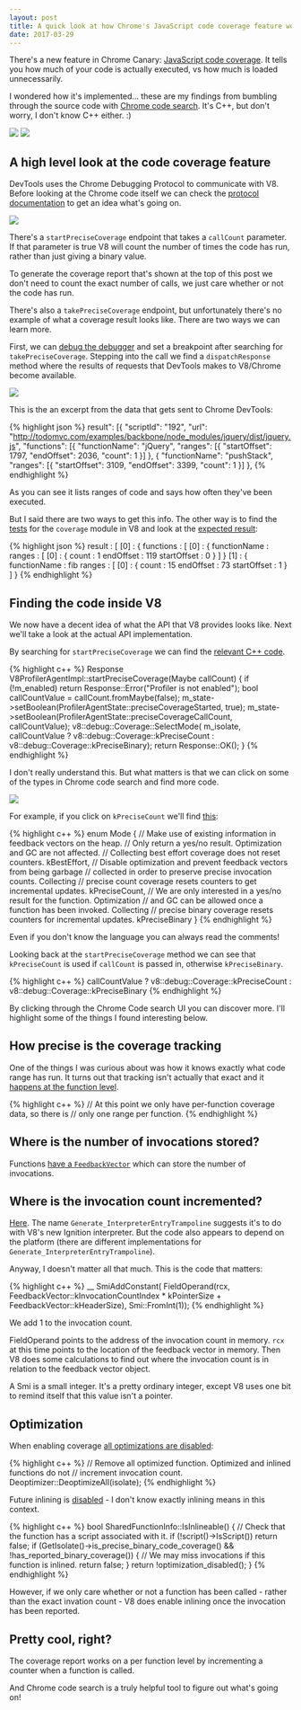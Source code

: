 ```yaml
---
layout: post
title: A quick look at how Chrome's JavaScript code coverage feature works
date: 2017-03-29
---
```


There's a new feature in Chrome Canary: [JavaScript code coverage](https://gideonpyzer.com/blog/runtime-coverage-using-chrome-devtools/). It tells you how much of your code is actually executed, vs how much is loaded unnecessarily.

I wondered how it's implemented... these are my findings from bumbling through the source code with [Chrome code search](https://cs.chromium.org/). It's C++, but don't worry, I don't know C++ either. :)

![](/img/blog/javascript-code-coverage/code.png)
![](/img/blog/javascript-code-coverage/files.png)

## A high level look at the code coverage feature

DevTools uses the Chrome Debugging Protocol to communicate with V8. Before looking at the Chrome code itself we can check the [protocol documentation](https://chromedevtools.github.io/debugger-protocol-viewer/tot/Profiler/#method-startPreciseCoverage) to get an idea what's going on.

![](/img/blog/javascript-code-coverage/protocol.png)

There's a `startPreciseCoverage` endpoint that takes a `callCount` parameter. If that parameter is true V8 will count the number of times the code has run, rather than just giving a binary value.

To generate the coverage report that's shown at the top of this post we don't need to count the exact number of calls, we just care whether or not the code has run.

There's also a `takePreciseCoverage` endpoint, but unfortunately there's no example of what a coverage result looks like. There are two ways we can learn more.

First, we can [debug the debugger](https://medium.com/@paul_irish/1e671bf659bb) and set a breakpoint after searching for `takePreciseCoverage`. Stepping into the call we find a `dispatchResponse` method where the results of requests that DevTools makes to V8/Chrome become available.

![](/img/blog/javascript-code-coverage/debugging-debugger.png)

This is the an excerpt from the data that gets sent to Chrome DevTools:

{% highlight json %}
result": [{
  "scriptId": "192",
  "url": "http://todomvc.com/examples/backbone/node_modules/jquery/dist/jquery.js",
  "functions": [{
      "functionName": "jQuery",
      "ranges": [{
          "startOffset": 1797,
          "endOffset": 2036,
          "count": 1
      }]
  }, {
      "functionName": "pushStack",
      "ranges": [{
          "startOffset": 3109,
          "endOffset": 3399,
          "count": 1
      }]
  },
{% endhighlight %}

As you can see it lists ranges of code and says how often they've been executed.

But I said there are two ways to get this info. The other way is to find the [tests](https://chromium.googlesource.com/v8/v8.git/+/20a803fd3c82fe6f644db4668f3b61f5e53b5958/test/inspector/cpu-profiler/coverage.js) for the `coverage` module in V8 and look at the [expected result](https://chromium.googlesource.com/v8/v8.git/+/20a803fd3c82fe6f644db4668f3b61f5e53b5958/test/inspector/cpu-profiler/coverage-expected.txt#51):

{% highlight json %}
result : [
  [0] : {
      functions : [
          [0] : {
              functionName : 
              ranges : [
                  [0] : {
                      count : 1
                      endOffset : 119
                      startOffset : 0
                  }
              ]
          }
          [1] : {
              functionName : fib
              ranges : [
                  [0] : {
                      count : 15
                      endOffset : 73
                      startOffset : 1
                  }
              ]
          }
{% endhighlight %}

## Finding the code inside V8

We now have a decent idea of what the API that V8 provides looks like. Next we'll take a look at the actual API implementation.

By searching for `startPreciseCoverage` we can find the [relevant C++ code](https://cs.chromium.org/chromium/src/v8/src/inspector/v8-profiler-agent-impl.cc?l=276&rcl=952f96092a17a55f65cfb5d45979a14ad67cdf0a).

{% highlight c++ %}
Response V8ProfilerAgentImpl::startPreciseCoverage(Maybe<bool> callCount) {
  if (!m_enabled) return Response::Error("Profiler is not enabled");
  bool callCountValue = callCount.fromMaybe(false);
  m_state->setBoolean(ProfilerAgentState::preciseCoverageStarted, true);
  m_state->setBoolean(ProfilerAgentState::preciseCoverageCallCount,
                      callCountValue);
  v8::debug::Coverage::SelectMode(
      m_isolate, callCountValue ? v8::debug::Coverage::kPreciseCount
                                : v8::debug::Coverage::kPreciseBinary);
  return Response::OK();
}
{% endhighlight %}

I don't really understand this. But what matters is that we can click on some of the types in Chrome code search and find more code.

![](/img/blog/javascript-code-coverage/chrome-code-search.png)

For example, if you click on `kPreciseCount` we'll find [this](https://cs.chromium.org/chromium/src/v8/src/debug/debug-interface.h?l=227&rcl=952f96092a17a55f65cfb5d45979a14ad67cdf0a):

{% highlight c++ %}
enum Mode {
  // Make use of existing information in feedback vectors on the heap.
  // Only return a yes/no result. Optimization and GC are not affected.
  // Collecting best effort coverage does not reset counters.
  kBestEffort,
  // Disable optimization and prevent feedback vectors from being garbage
  // collected in order to preserve precise invocation counts. Collecting
  // precise count coverage resets counters to get incremental updates.
  kPreciseCount,
  // We are only interested in a yes/no result for the function. Optimization
  // and GC can be allowed once a function has been invoked. Collecting
  // precise binary coverage resets counters for incremental updates.
  kPreciseBinary
}
{% endhighlight %}

Even if you don't know the language you can always read the comments!

Looking back at the `startPreciseCoverage` method we can see that `kPreciseCount` is used if `callCount` is passed in, otherwise `kPreciseBinary`.

{% highlight c++ %}
callCountValue ? v8::debug::Coverage::kPreciseCount
                  : v8::debug::Coverage::kPreciseBinary
{% endhighlight %}

By clicking through the Chrome Code search UI you can discover more. I'll highlight some of the things I found interesting below.

## How precise is the coverage tracking

One of the things I was curious about was how it knows exactly what code range has run. It turns out that tracking isn't actually that exact and it [happens at the function level](https://cs.chromium.org/chromium/src/v8/src/inspector/v8-profiler-agent-impl.cc?l=314&rcl=952f96092a17a55f65cfb5d45979a14ad67cdf0a).

{% highlight c++ %}
// At this point we only have per-function coverage data, so there is
// only one range per function.
{% endhighlight %}

## Where is the number of invocations stored?

Functions [have a `FeedbackVector`](https://cs.chromium.org/chromium/src/v8/src/objects.h?l=6862&rcl=952f96092a17a55f65cfb5d45979a14ad67cdf0a) which can store the number of invocations.

## Where is the invocation count incremented?

[Here](https://cs.chromium.org/chromium/src/v8/src/builtins/x64/builtins-x64.cc?l=690&rcl=952f96092a17a55f65cfb5d45979a14ad67cdf0a). The name `Generate_InterpreterEntryTrampoline` suggests it's to do with V8's new Ignition interpreter. But the code also appears to depend on the platform (there are different implementations for `Generate_InterpreterEntryTrampoline`).

Anyway, I doesn't matter all that much. This is the code that matters:

{% highlight c++ %}
__ SmiAddConstant(
      FieldOperand(rcx, FeedbackVector::kInvocationCountIndex * kPointerSize +
                            FeedbackVector::kHeaderSize),
      Smi::FromInt(1));
{% endhighlight %}

We add 1 to the invocation count.

FieldOperand points to the address of the invocation count in memory. `rcx` at this time points to the location of the feedback vector in memory. Then V8 does some calculations to find out where the invocation count is in relation to the feedback vector object.

A Smi is a small integer. It's a pretty ordinary integer, except V8 uses one bit to remind itself that this value isn't a pointer.

## Optimization 

When enabling coverage [all optimizations are disabled](https://cs.chromium.org/chromium/src/v8/src/debug/debug-coverage.cc?l=189&rcl=952f96092a17a55f65cfb5d45979a14ad67cdf0a):

{% highlight c++ %}
// Remove all optimized function. Optimized and inlined functions do not
// increment invocation count.
Deoptimizer::DeoptimizeAll(isolate);
{% endhighlight %}

Future inlining is [disabled](https://cs.chromium.org/chromium/src/v8/src/objects.cc?l=13558&rcl=952f96092a17a55f65cfb5d45979a14ad67cdf0a) - I don't know exactly inlining means in this context.

{% highlight c++ %}
bool SharedFunctionInfo::IsInlineable() {
  // Check that the function has a script associated with it.
  if (!script()->IsScript()) return false;
  if (GetIsolate()->is_precise_binary_code_coverage() &&
      !has_reported_binary_coverage()) {
    // We may miss invocations if this function is inlined.
    return false;
  }
  return !optimization_disabled();
}
{% endhighlight %}


However, if we only care whether or not a function has been called - rather than the exact invation count - V8 does enable inlining once the invocation has been reported.

## Pretty cool, right?

The coverage report works on a per function level by incrementing a counter when a function is called.

And Chrome code search is a truly helpful tool to figure out what's going on!

